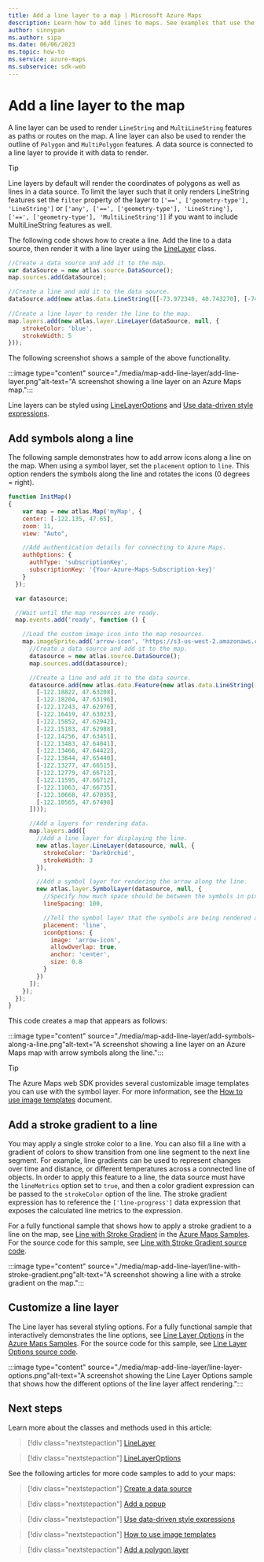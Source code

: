 ```yaml
---
title: Add a line layer to a map | Microsoft Azure Maps
description: Learn how to add lines to maps. See examples that use the Azure Maps Web SDK to add line layers to maps and to customize lines with symbols and color gradients.
author: sinnypan
ms.author: sipa
ms.date: 06/06/2023
ms.topic: how-to
ms.service: azure-maps
ms.subservice: sdk-web
---
```


# Add a line layer to the map

A line layer can be used to render `LineString` and `MultiLineString` features as paths or routes on the map. A line layer can also be used to render the outline of `Polygon` and `MultiPolygon` features. A data source is connected to a line layer to provide it with data to render.

> [!TIP]
> Line layers by default will render the coordinates of polygons as well as lines in a data source. To limit the layer such that it only renders LineString features set the `filter` property of the layer to `['==', ['geometry-type'], 'LineString']` or `['any', ['==', ['geometry-type'], 'LineString'], ['==', ['geometry-type'], 'MultiLineString']]` if you want to include MultiLineString features as well.

The following code shows how to create a line. Add the line to a data source, then render it with a line layer using the [LineLayer] class.

```javascript
//Create a data source and add it to the map.
var dataSource = new atlas.source.DataSource();
map.sources.add(dataSource);

//Create a line and add it to the data source.
dataSource.add(new atlas.data.LineString([[-73.972340, 40.743270], [-74.004420, 40.756800]]));
  
//Create a line layer to render the line to the map.
map.layers.add(new atlas.layer.LineLayer(dataSource, null, {
    strokeColor: 'blue',
    strokeWidth: 5
}));
```

The following screenshot shows a sample of the above functionality.

:::image type="content" source="./media/map-add-line-layer/add-line-layer.png"alt-text="A screenshot showing a line layer on an Azure Maps map.":::

<!-----------------------------------------------------------------------
> [!VIDEO //codepen.io/azuremaps/embed/qomaKv/?height=500&theme-id=0&default-tab=js,result&embed-version=2&editable=true]
----------------------------------------------------------------------->

Line layers can be styled using [LineLayerOptions] and [Use data-driven style expressions].

## Add symbols along a line

The following sample demonstrates how to add arrow icons along a line on the map. When using a symbol layer, set the `placement` option to `line`. This option renders the symbols along the line and rotates the icons (0 degrees = right).

```javascript
function InitMap()
{
    var map = new atlas.Map('myMap', {
    center: [-122.135, 47.65],
    zoom: 11,
    view: "Auto",

    //Add authentication details for connecting to Azure Maps.
    authOptions: {
      authType: 'subscriptionKey',
      subscriptionKey: '{Your-Azure-Maps-Subscription-key}'
    }
  });

  var datasource;

  //Wait until the map resources are ready.
  map.events.add('ready', function () {

    //Load the custom image icon into the map resources.
    map.imageSprite.add('arrow-icon', 'https://s3-us-west-2.amazonaws.com/s.cdpn.io/1717245/purpleArrowRight.png').then(function () {
      //Create a data source and add it to the map.
      datasource = new atlas.source.DataSource();
      map.sources.add(datasource);

      //Create a line and add it to the data source.
      datasource.add(new atlas.data.Feature(new atlas.data.LineString([
        [-122.18822, 47.63208],
        [-122.18204, 47.63196],
        [-122.17243, 47.62976],
        [-122.16419, 47.63023],
        [-122.15852, 47.62942],
        [-122.15183, 47.62988],
        [-122.14256, 47.63451],
        [-122.13483, 47.64041],
        [-122.13466, 47.64422],
        [-122.13844, 47.65440],
        [-122.13277, 47.66515],
        [-122.12779, 47.66712],
        [-122.11595, 47.66712],
        [-122.11063, 47.66735],
        [-122.10668, 47.67035],
        [-122.10565, 47.67498]
      ])));

      //Add a layers for rendering data.
      map.layers.add([
        //Add a line layer for displaying the line.
        new atlas.layer.LineLayer(datasource, null, {
          strokeColor: 'DarkOrchid',
          strokeWidth: 3
        }),

        //Add a symbol layer for rendering the arrow along the line.
        new atlas.layer.SymbolLayer(datasource, null, {
          //Specify how much space should be between the symbols in pixels.
          lineSpacing: 100,

          //Tell the symbol layer that the symbols are being rendered along a line.
          placement: 'line',
          iconOptions: {
            image: 'arrow-icon',
            allowOverlap: true,
            anchor: 'center',
            size: 0.8
          }
        })
      ]);
    });
  });
}
```

This code creates a map that appears as follows:

:::image type="content" source="./media/map-add-line-layer/add-symbols-along-a-line.png"alt-text="A screenshot showing a line layer on an Azure Maps map with arrow symbols along the line.":::

<!-----------------------------------------------------------------------
> [!VIDEO //codepen.io/azuremaps/embed/drBJwX/?height=500&theme-id=0&default-tab=js,result&editable=true]
----------------------------------------------------------------------->

> [!TIP]
> The Azure Maps web SDK provides several customizable image templates you can use with the symbol layer. For more information, see the [How to use image templates] document.

<a name="line-stroke-gradient"></a>

## Add a stroke gradient to a line

You may apply a single stroke color to a line. You can also fill a line with a gradient of colors to show transition from one line segment to the next line segment. For example, line gradients can be used to represent changes over time and distance, or different temperatures across a connected line of objects. In order to apply this feature to a line, the data source must have the `lineMetrics` option set to `true`, and then a color gradient expression can be passed to the `strokeColor` option of the line. The stroke gradient expression has to reference the `['line-progress']` data expression that exposes the calculated line metrics to the expression.

For a fully functional sample that shows how to apply a stroke gradient to a line on the map, see [Line with Stroke Gradient] in the [Azure Maps Samples]. For the source code for this sample, see [Line with Stroke Gradient source code].

:::image type="content" source="./media/map-add-line-layer/line-with-stroke-gradient.png"alt-text="A screenshot showing a line with a stroke gradient on the map.":::

<!-----------------------------------------------------------------------
> [!VIDEO //codepen.io/azuremaps/embed/wZwWJZ/?height=500&theme-id=0&default-tab=js,result&editable=true]
----------------------------------------------------------------------->

## Customize a line layer

The Line layer has several styling options. For a fully functional sample that interactively demonstrates the line options, see [Line Layer Options] in the [Azure Maps Samples]. For the source code for this sample, see [Line Layer Options source code].

:::image type="content" source="./media/map-add-line-layer/line-layer-options.png"alt-text="A screenshot showing the Line Layer Options sample that shows how the different options of the line layer affect rendering.":::

<!-----------------------------------------------------------------------
> [!VIDEO //codepen.io/azuremaps/embed/GwLrgb/?height=700&theme-id=0&default-tab=result]
----------------------------------------------------------------------->

## Next steps

Learn more about the classes and methods used in this article:

> [!div class="nextstepaction"]
> [LineLayer]

> [!div class="nextstepaction"]
> [LineLayerOptions]

See the following articles for more code samples to add to your maps:

> [!div class="nextstepaction"]
> [Create a data source]

> [!div class="nextstepaction"]
> [Add a popup]

> [!div class="nextstepaction"]
> [Use data-driven style expressions]

> [!div class="nextstepaction"]
> [How to use image templates]

> [!div class="nextstepaction"]
> [Add a polygon layer]

[Add a polygon layer]: map-add-shape.md
[Add a popup]: map-add-popup.md
[Azure Maps Samples]: https://samples.azuremaps.com
[Create a data source]: create-data-source-web-sdk.md
[How to use image templates]: how-to-use-image-templates-web-sdk.md
[Line Layer Options source code]: https://github.com/Azure-Samples/AzureMapsCodeSamples/blob/main/Samples/Line%20Layer/Line%20Layer%20Options/Line%20Layer%20Options.html
[Line Layer Options]: https://samples.azuremaps.com/line-layer/line-layer-options
[Line with Stroke Gradient source code]: https://github.com/Azure-Samples/AzureMapsCodeSamples/blob/main/Samples/Line%20Layer/Line%20with%20Stroke%20Gradient/Line%20with%20Stroke%20Gradient.html
[Line with Stroke Gradient]: https://samples.azuremaps.com/line-layer/line-with-stroke-gradient
[LineLayer]: /javascript/api/azure-maps-control/atlas.layer.linelayer
[LineLayerOptions]: /javascript/api/azure-maps-control/atlas.linelayeroptions
[Use data-driven style expressions]: data-driven-style-expressions-web-sdk.md
